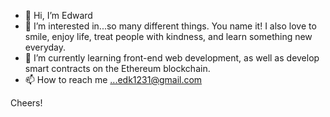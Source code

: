 - 👋 Hi, I’m Edward
- 👀 I’m interested in...so many different things. You name it! I also love to smile, enjoy life, treat people with kindness, and learn something new everyday.
- 🌱 I’m currently learning front-end web development, as well as develop smart contracts on the Ethereum blockchain.
- 📫 How to reach me ...edk1231@gmail.com

Cheers!

<!---
eddyK15501/eddyK15501 is a ✨ special ✨ repository because its `README.md` (this file) appears on your GitHub profile.
You can click the Preview link to take a look at your changes.
--->
